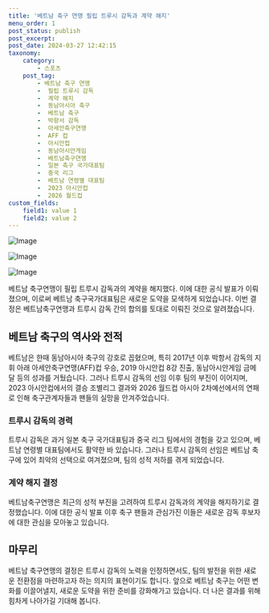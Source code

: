 ```yaml
---
title: '베트남 축구 연맹 필립 트루시 감독과 계약 해지'
menu_order: 1
post_status: publish
post_excerpt: 
post_date: 2024-03-27 12:42:15
taxonomy:
    category:
        - 스포츠
    post_tag:
        - 베트남 축구 연맹
        -  필립 트루시 감독
        -  계약 해지
        -  동남아시아 축구
        -  베트남 축구
        -  박항서 감독
        -  아세안축구연맹
        -  AFF 컵
        -  아시안컵
        -  동남아시안게임
        -  베트남축구연맹
        -  일본 축구 국가대표팀
        -  중국 리그
        -  베트남 연령별 대표팀
        -  2023 아시안컵
        -  2026 월드컵
custom_fields:
    field1: value 1
    field2: value 2
---
```


![Image](https://imgnews.pstatic.net/image/139/2024/03/27/0002199870_001_20240327074201265.jpg?type=w647)

![Image](https://imgnews.pstatic.net/image/139/2024/03/27/0002199870_002_20240327074201280.jpg?type=w647)

![Image](https://imgnews.pstatic.net/image/139/2024/03/27/0002199870_003_20240327074201292.jpg?type=w647)

베트남 축구연맹이 필립 트루시 감독과의 계약을 해지했다. 이에 대한 공식 발표가 이뤄졌으며, 이로써 베트남 축구국가대표팀은 새로운 도약을 모색하게 되었습니다. 이번 결정은 베트남축구연맹과 트루시 감독 간의 합의를 토대로 이뤄진 것으로 알려졌습니다.
## 베트남 축구의 역사와 전적
베트남은 한때 동남아시아 축구의 강호로 꼽혔으며, 특히 2017년 이후 박항서 감독의 지휘 아래 아세안축구연맹(AFF)컵 우승, 2019 아시안컵 8강 진출, 동남아시안게임 금메달 등의 성과를 거뒀습니다. 그러나 트루시 감독의 선임 이후 팀의 부진이 이어지며, 2023 아시안컵에서의 결승 조별리그 결과와 2026 월드컵 아시아 2차예선에서의 연패로 인해 축구관계자들과 팬들의 실망을 안겨주었습니다.
### 트루시 감독의 경력
트루시 감독은 과거 일본 축구 국가대표팀과 중국 리그 팀에서의 경험을 갖고 있으며, 베트남 연령별 대표팀에서도 활약한 바 있습니다. 그러나 트루시 감독의 선임은 베트남 축구에 있어 최악의 선택으로 여겨졌으며, 팀의 성적 저하를 겪게 되었습니다.
### 계약 해지 결정
베트남축구연맹은 최근의 성적 부진을 고려하여 트루시 감독과의 계약을 해지하기로 결정했습니다. 이에 대한 공식 발표 이후 축구 팬들과 관심가진 이들은 새로운 감독 후보자에 대한 관심을 모아놓고 있습니다.
## 마무리
베트남 축구연맹의 결정은 트루시 감독의 노력을 인정하면서도, 팀의 발전을 위한 새로운 전환점을 마련하고자 하는 의지의 표현이기도 합니다. 앞으로 베트남 축구는 어떤 변화를 이끌어낼지, 새로운 도약을 위한 준비를 강화해가고 있습니다. 더 나은 결과를 위해 힘차게 나아가길 기대해 봅니다.
